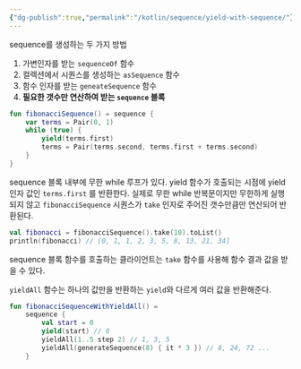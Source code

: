 ```yaml
---
{"dg-publish":true,"permalink":"/kotlin/sequence/yield-with-sequence/"}
---
```



sequence를 생성하는 두 가지 방법
1. 가변인자를 받는 `sequenceOf` 함수
2. 컬렉션에서 시퀀스를 생성하는 `asSequence` 함수
3. 함수 인자를 받는 `geneateSequence` 함수
4. **필요한 갯수만 연산하여 받는 `sequence` 블록**


```kotlin
fun fibonacciSequence() = sequence {  
    var terms = Pair(0, 1)  
    while (true) {  
        yield(terms.first)  
        terms = Pair(terms.second, terms.first + terms.second)  
    }  
}
```

sequence 블록 내부에 무한 while 루프가 있다.
yield 함수가 호출되는 시점에 yield 인자 값인 `terms.first` 를 반환한다.
실제로 무한 while 반복문이지만 무한하게 실행되지 않고 `fibonacciSequence` 시퀀스가 `take` 인자로 주어진 갯수만큼만 연산되어 반환된다.


```kotlin
val fibonacci = fibonacciSequence().take(10).toList()  
println(fibonacci) // [0, 1, 1, 2, 3, 5, 8, 13, 21, 34]
```

sequence 블록 함수를 호출하는 클라이언트는 `take` 함수를 사용해 함수 결과 값을 받을 수 있다.


`yieldAll` 함수는 하나의 값만을 반환하는 `yield`와 다르게 여러 값을 반환해준다.

```kotlin
fun fibonacciSequenceWithYieldAll() =  
    sequence {  
        val start = 0  
        yield(start) // 0
        yieldAll(1..5 step 2) // 1, 3, 5  
        yieldAll(generateSequence(8) { it * 3 }) // 8, 24, 72 ...
    }
```
